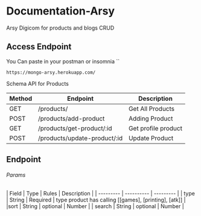 # Documentation-Arsy

Arsy Digicom for products and blogs CRUD

## Access Endpoint

You Can paste in your postman or insomnia \`\`

    https://mongo-arsy.herokuapp.com/


Schema API for Products

Method | Endpoint  | Description
---------|----------|---------
 GET | /products/ | Get All Products
 POST | /products/add-product | Adding Product
 GET | /products/get-product/:id | Get profile product
 POST | /products/update-product/:id | Update Product

## Endpoint

###### Params
| Field | Type | Rules | Description |
| --------- | ---------- | --------- |
| type | String | Required | type product has calling [[games], [printing], [atk]] |
|sort | String | optional | Number |
| search | String | optional | Number |
